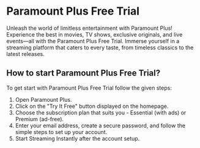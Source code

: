 # Paramount Plus Free Trial

Unleash the world of limitless entertainment with Paramount Plus! Experience the best in movies, TV shows, exclusive originals, and live events—all with the Paramount Plus Free Trial. Immerse yourself in a streaming platform that caters to every taste, from timeless classics to the latest releases.

## How to start Paramount Plus Free Trial?

To get start with Paramount Plus Free Trial follow the given steps:

1. Open Paramount Plus.
2. Click on the "Try It Free" button displayed on the homepage.
3. Choose the subscription plan that suits you - Essential (with ads) or Premium (ad-free).
4. Enter your email address, create a secure password, and follow the simple steps to set up your account.
5. Start Streaming Instantly after the account setup.
